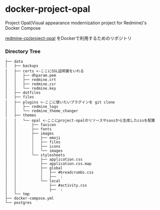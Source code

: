# docker-project-opal

Project Opal(Visual appearance modernization project for Redmine)'s Docker Compose

[redmine-cp/project-opal](https://github.com/redmine-cp/project-opal) をDockerで利用するためのリポジトリ

### Directory Tree

```text
├── data
│   ├── backups
│   ├── certs <-ここにSSL証明書をいれる
│   │   ├── dhparam.pem
│   │   ├── redmine.crt
│   │   ├── redmine.csr
│   │   └── redmine.key
│   ├── dotfiles
│   ├── files
│   ├── plugins <-ここに使いたいプラグインを git clone
│   │   ├── redmine_logs
│   │   └── redmine_theme_changer
│   ├── themes
│   │   └── opal <-ここにproject-opalのリソースやsassから生成したcssを配置
│   │       ├── favicon
│   │       ├── fonts
│   │       ├── images
│   │       │   ├── emoji
│   │       │   ├── files
│   │       │   ├── icons
│   │       │   └── images
│   │       └── stylesheets
│   │           ├── application.css
│   │           ├── application.css.map
│   │           ├── global
│   │           │   ├── #breadcrumbs.css
│   │           │   ├──  :
│   │           └── local
│   │               ├── #activity.css
│   │               ├──  : 
│   └── tmp
├── docker-compose.yml
└── postgres
```
